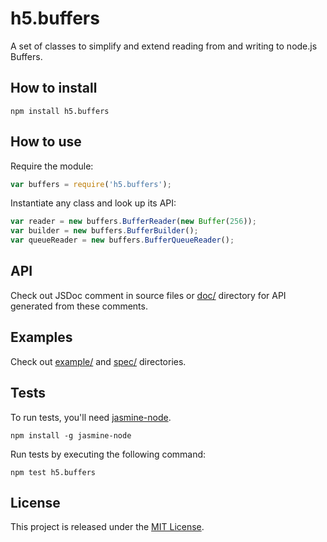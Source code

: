 # h5.buffers

A set of classes to simplify and extend reading from and writing to
node.js Buffers.

## How to install

```
npm install h5.buffers
```

## How to use

Require the module:

```javascript
var buffers = require('h5.buffers');
```

Instantiate any class and look up its API:

```javascript
var reader = new buffers.BufferReader(new Buffer(256));
var builder = new buffers.BufferBuilder();
var queueReader = new buffers.BufferQueueReader();
```

## API

Check out JSDoc comment in source files or
[doc/](https://github.com/morkai/h5.buffers/tree/master/doc/api/)
directory for API generated from these comments.

## Examples

Check out [example/](https://github.com/morkai/h5.buffers/tree/master/example)
and [spec/](https://github.com/morkai/h5.buffers/tree/master/spec)
directories.

## Tests

To run tests, you'll need
[jasmine-node](https://github.com/mhevery/jasmine-node).

```
npm install -g jasmine-node
```

Run tests by executing the following command:

```
npm test h5.buffers
```

## License

This project is released under the
[MIT License](https://raw.github.com/morkai/oriental-node-plumber/master/license.md).
